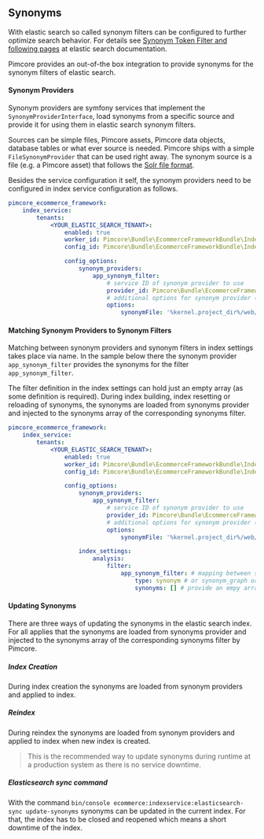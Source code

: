 ## Synonyms 
With elastic search so called synonym filters can be configured to further optimize search behavior. 
For details see [Synonym Token Filter and following pages](https://www.elastic.co/guide/en/elasticsearch/reference/6.8/analysis-synonym-tokenfilter.html)
at elastic search documentation. 

Pimcore provides an out-of-the box integration to provide synonyms for the synonym filters of elastic search. 


#### Synonym Providers
Synonym providers are symfony services that implement the `SynonymProviderInterface`, load synonyms 
from a specific source and provide it for using them in elastic search synonym filters. 

Sources can be simple files, Pimcore assets, Pimcore data objects, database tables or what ever source is
needed. 
Pimcore ships with a simple `FileSynonymProvider` that can be used right away. The synonym source is a file 
(e.g. a Pimcore asset) that follows the [Solr file format](https://www.elastic.co/guide/en/elasticsearch/reference/6.8/analysis-synonym-tokenfilter.html#_solr_synonyms).  

Besides the service configuration it self, the synonym providers need to be configured in index service 
configuration as follows. 

```yml 
pimcore_ecommerce_framework:
    index_service:
        tenants:
            <YOUR_ELASTIC_SEARCH_TENANT>:
                enabled: true
                worker_id: Pimcore\Bundle\EcommerceFrameworkBundle\IndexService\Worker\ElasticSearch\DefaultElasticSearch6
                config_id: Pimcore\Bundle\EcommerceFrameworkBundle\IndexService\Config\ElasticSearch

                config_options:
                    synonym_providers:
                        app_synonym_filter:
                            # service ID of synonym provider to use
                            provider_id: Pimcore\Bundle\EcommerceFrameworkBundle\IndexService\SynonymProvider\FileSynonymProvider
                            # additional options for synonym provider (are applied to a child-service instance of given synonym provider
                            options:
                                synonymFile: '%kernel.project_dir%/web/var/assets/system/synonyms.txt'

```


#### Matching Synonym Providers to Synonym Filters
Matching between synonym providers and synonym filters in index settings takes place via name. In the sample below 
there the synonym provider `app_synonym_filter` provides the synonyms for the filter `app_synonym_filter`. 

The filter definition in the index settings can hold just an empty array (as some definition is required). During 
index building, index resetting or reloading of synonyms, the synonyms are loaded from synonyms provider and injected
to the synonyms array of the corresponding synonyms filter. 

```yml 
pimcore_ecommerce_framework:
    index_service:
        tenants:
            <YOUR_ELASTIC_SEARCH_TENANT>:
                enabled: true
                worker_id: Pimcore\Bundle\EcommerceFrameworkBundle\IndexService\Worker\ElasticSearch\DefaultElasticSearch6
                config_id: Pimcore\Bundle\EcommerceFrameworkBundle\IndexService\Config\ElasticSearch

                config_options:
                    synonym_providers:
                        app_synonym_filter:
                            # service ID of synonym provider to use
                            provider_id: Pimcore\Bundle\EcommerceFrameworkBundle\IndexService\SynonymProvider\FileSynonymProvider
                            # additional options for synonym provider (are applied to a child-service instance of given synonym provider
                            options:
                                synonymFile: '%kernel.project_dir%/web/var/assets/system/synonyms.txt'

                    index_settings:
                        analysis:
                            filter:
                                app_synonym_filter: # mapping between synonym_provider and filter based on name
                                    type: synonym # or synonym_graph or any other ES type
                                    synonyms: [] # provide an empy array here, for ES6 [], for ES5[""] 

```

#### Updating Synonyms 
There are three ways of updating the synonyms in the elastic search index. For all applies that the synonyms are loaded 
from synonyms provider and injected to the synonyms array of the corresponding synonyms filter by Pimcore.

##### Index Creation
During index creation the synonyms are loaded from synonym providers and applied to index. 

##### Reindex
During reindex the synonyms are loaded from synonym providers and applied to index when new index is created. 
> This is the recommended way to update synonyms during runtime at a production system as there is no service downtime. 

##### Elasticsearch sync command
With the command `bin/console ecommerce:indexservice:elasticsearch-sync update-synonyms` 
synonyms can be updated in the current index. For that, the index has to be closed and reopened which means a short downtime
of the index. 